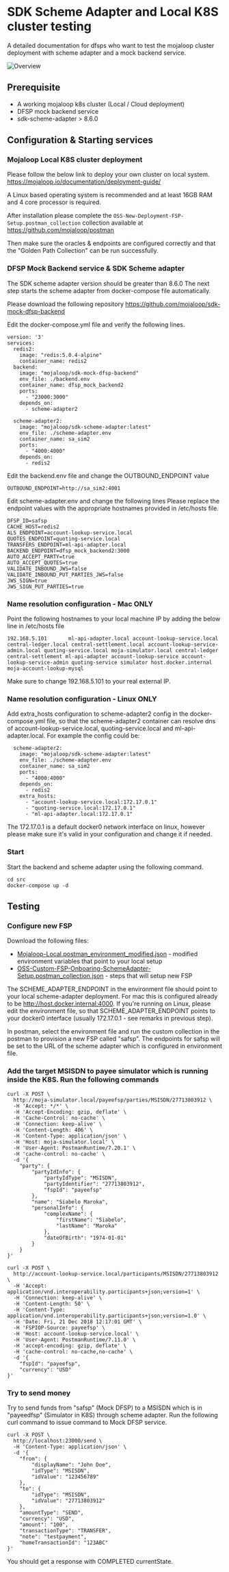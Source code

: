 # SDK Scheme Adapter and Local K8S cluster testing

A detailed documentation for dfsps who want to test the mojaloop cluster deployment with scheme adapter and a mock backend service.

![Overview](scheme-adapter-and-local-k8s-overview.png)

## Prerequisite

* A working mojaloop k8s cluster (Local / Cloud deployment)
* DFSP mock backend service
* sdk-scheme-adapter > 8.6.0

## Configuration & Starting services

### Mojaloop Local K8S cluster deployment
Please follow the below link to deploy your own cluster on local system.
https://mojaloop.io/documentation/deployment-guide/

A Linux based operating system is recommended and at least 16GB RAM and 4 core processor is required.

After installation please complete the `OSS-New-Deployment-FSP-Setup.postman_collection` collection available at https://github.com/mojaloop/postman

Then make sure the oracles & endpoints are configured correctly and that the "Golden Path Collection" can be run successfully.

### DFSP Mock Backend service & SDK Scheme adapter
The SDK scheme adapter version should be greater than 8.6.0
The next step starts the scheme adapter from docker-compose file automatically.

Please download the following repository
https://github.com/mojaloop/sdk-mock-dfsp-backend

Edit the docker-compose.yml file and verify the following lines.

```
version: '3'
services:
  redis2:
    image: "redis:5.0.4-alpine"
    container_name: redis2
  backend:
    image: "mojaloop/sdk-mock-dfsp-backend"
    env_file: ./backend.env
    container_name: dfsp_mock_backend2
    ports:
      - "23000:3000"
    depends_on:
      - scheme-adapter2

  scheme-adapter2:
    image: "mojaloop/sdk-scheme-adapter:latest"
    env_file: ./scheme-adapter.env
    container_name: sa_sim2
    ports:
      - "4000:4000"
    depends_on:
      - redis2
```

Edit the backend.env file and change the OUTBOUND_ENDPOINT value
```
OUTBOUND_ENDPOINT=http://sa_sim2:4001
```

Edit scheme-adapter.env and change the following lines
Please replace the endpoint values with the appropriate hostnames provided in /etc/hosts file.

```
DFSP_ID=safsp
CACHE_HOST=redis2
ALS_ENDPOINT=account-lookup-service.local
QUOTES_ENDPOINT=quoting-service.local
TRANSFERS_ENDPOINT=ml-api-adapter.local
BACKEND_ENDPOINT=dfsp_mock_backend2:3000
AUTO_ACCEPT_PARTY=true
AUTO_ACCEPT_QUOTES=true
VALIDATE_INBOUND_JWS=false
VALIDATE_INBOUND_PUT_PARTIES_JWS=false
JWS_SIGN=true
JWS_SIGN_PUT_PARTIES=true
```

### Name resolution configuration - Mac ONLY

Point the following hostnames to your local machine IP by adding the below line in /etc/hosts file
```
192.168.5.101       ml-api-adapter.local account-lookup-service.local central-ledger.local central-settlement.local account-lookup-service-admin.local quoting-service.local moja-simulator.local central-ledger central-settlement ml-api-adapter account-lookup-service account-lookup-service-admin quoting-service simulator host.docker.internal moja-account-lookup-mysql
```

Make sure to change 192.168.5.101 to your real external IP.

### Name resolution configuration - Linux ONLY

Add extra_hosts configuration to scheme-adapter2 config in the docker-compose.yml file, so that the scheme-adapter2 container can resolve dns of account-lookup-service.local, quoting-service.local and ml-api-adapter.local. For example the config could be:

```
  scheme-adapter2:
    image: "mojaloop/sdk-scheme-adapter:latest"
    env_file: ./scheme-adapter.env
    container_name: sa_sim2
    ports:
      - "4000:4000"
    depends_on:
      - redis2
    extra_hosts:
      - "account-lookup-service.local:172.17.0.1"
      - "quoting-service.local:172.17.0.1"
      - "ml-api-adapter.local:172.17.0.1"
```

The 172.17.0.1 is a default docker0 network interface on linux, however please make sure it's valid in your configuration and change it if needed.

### Start

Start the backend and scheme adapter using the following command.
```
cd src
docker-compose up -d
```

## Testing

### Configure new FSP 
Download the following files:
* [Mojaloop-Local.postman_environment_modified.json](assets/postman_files/Mojaloop-Local.postman_environment_modified.json) - modified environment variables that point to your local setup
* [OSS-Custom-FSP-Onboaring-SchemeAdapter-Setup.postman_collection.json](assets/postman_files/OSS-Custom-FSP-Onboaring-SchemeAdapter-Setup.postman_collection.json) - steps that will setup new FSP

The SCHEME_ADAPTER_ENDPOINT in the environment file should point to your local scheme-adapter deployment. For mac this is configured already to be http://host.docker.internal:4000. If you're running on Linux, please edit the environment file, so that SCHEME_ADAPTER_ENDPOINT points to your docker0 interface (usually 172.17.0.1 - see remarks in previous step).

In postman, select the environment file and run the custom collection in the postman to provision a new FSP called "safsp". The endpoints for safsp will be set to the URL of the scheme adapter which is configured in environment file.

### Add the target MSISDN to payee simulator which is running inside the K8S. Run the following commands
```
curl -X POST \
  http://moja-simulator.local/payeefsp/parties/MSISDN/27713803912 \
  -H 'Accept: */*' \
  -H 'Accept-Encoding: gzip, deflate' \
  -H 'Cache-Control: no-cache' \
  -H 'Connection: keep-alive' \
  -H 'Content-Length: 406' \
  -H 'Content-Type: application/json' \
  -H 'Host: moja-simulator.local' \
  -H 'User-Agent: PostmanRuntime/7.20.1' \
  -H 'cache-control: no-cache' \
  -d '{
    "party": {
        "partyIdInfo": {
            "partyIdType": "MSISDN",
            "partyIdentifier": "27713803912",
            "fspId": "payeefsp"
        },
        "name": "Siabelo Maroka",
        "personalInfo": {
            "complexName": {
                "firstName": "Siabelo",
                "lastName": "Maroka"
            },
            "dateOfBirth": "1974-01-01"
        }
    }
}'

curl -X POST \
  http://account-lookup-service.local/participants/MSISDN/27713803912 \
  -H 'Accept: application/vnd.interoperability.participants+json;version=1' \
  -H 'Connection: keep-alive' \
  -H 'Content-Length: 50' \
  -H 'Content-Type: application/vnd.interoperability.participants+json;version=1.0' \
  -H 'Date: Fri, 21 Dec 2018 12:17:01 GMT' \
  -H 'FSPIOP-Source: payeefsp' \
  -H 'Host: account-lookup-service.local' \
  -H 'User-Agent: PostmanRuntime/7.11.0' \
  -H 'accept-encoding: gzip, deflate' \
  -H 'cache-control: no-cache,no-cache' \
  -d '{
    "fspId": "payeefsp",
    "currency": "USD"
}'
```

### Try to send money
Try to send funds from "safsp" (Mock DFSP) to a MSISDN which is in "payeedfsp" (Simulator in K8S) through scheme adapter.
Run the following curl command to issue command to Mock DFSP service.
```
curl -X POST \
  http://localhost:23000/send \
  -H 'Content-Type: application/json' \
  -d '{
    "from": {
        "displayName": "John Doe",
        "idType": "MSISDN",
        "idValue": "123456789"
    },
    "to": {
        "idType": "MSISDN",
        "idValue": "27713803912"
    },
    "amountType": "SEND",
    "currency": "USD",
    "amount": "100",
    "transactionType": "TRANSFER",
    "note": "testpayment",
    "homeTransactionId": "123ABC"
}'
```

You should get a response with COMPLETED currentState.
